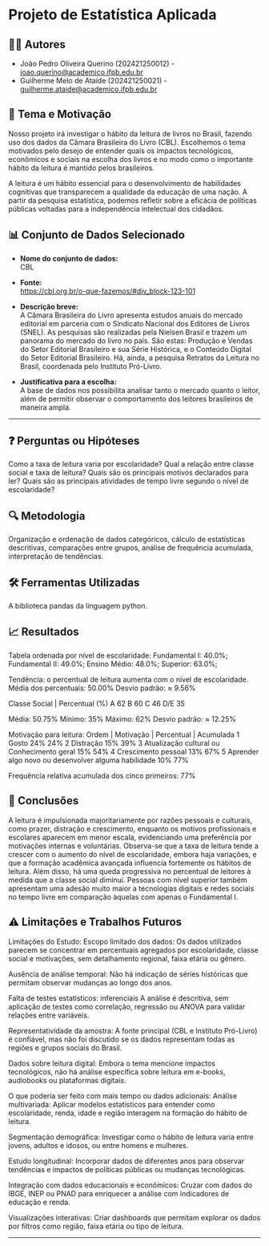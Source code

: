 # Projeto de Estatística Aplicada

## 🧑‍💻 Autores  
- João Pedro Oliveira Querino (202421250012) - joao.querino@academico.ifpb.edu.br  
- Guilherme Melo de Ataíde (202421250021) - guilherme.ataide@academico.ifpb.edu.br 

## 🎯 Tema e Motivação  
Nosso projeto irá investigar o hábito da leitura de livros no Brasil, fazendo uso dos dados da Câmara Brasileira do Livro (CBL). Escolhemos o tema motivados pelo desejo de entender quais os impactos tecnológicos, econômicos e sociais na escolha dos livros e no modo como o importante hábito da leitura é mantido pelos brasileiros. 

A leitura é um hábito essencial para o desenvolvimento de habilidades cognitivas que transparecem a qualidade da educação de uma nação. A partir da pesquisa estatística, podemos refletir sobre a eficácia de políticas públicas voltadas para a independência intelectual dos cidadãos.

## 📊 Conjunto de Dados Selecionado  
- **Nome do conjunto de dados:**  
  CBL
- **Fonte:**  
  https://cbl.org.br/o-que-fazemos/#div_block-123-101

- **Descrição breve:**  
 A Câmara Brasileira do Livro apresenta estudos anuais do mercado editorial em parceria com o Sindicato Nacional dos  Editores de Livros (SNEL). As pesquisas são realizadas pela Nielsen Brasil e trazem um panorama do mercado do livro no país. São estas: Produção e Vendas do Setor Editorial Brasileiro e sua Série Histórica, e o Conteúdo Digital do Setor Editorial Brasileiro. Há, ainda, a pesquisa Retratos da Leitura no Brasil, coordenada pelo Instituto Pró-Livro.  

- **Justificativa para a escolha:**  
 A base de dados nos possibilita analisar tanto o mercado quanto o leitor, além de permitir observar o comportamento dos leitores brasileiros de maneira ampla.

---

## ❓ Perguntas ou Hipóteses  

Como a taxa de leitura varia por escolaridade?
Qual a relação entre classe social e taxa de leitura?
Quais são os principais motivos declarados para ler?
Quais são as principais atividades de tempo livre segundo o nível de escolaridade?

## 🔍 Metodologia  
Organização e ordenação de dados categóricos, cálculo de estatísticas descritivas, comparações entre grupos, análise de frequência acumulada, interpretação de tendências.


## 🛠️ Ferramentas Utilizadas  
A biblioteca pandas da linguagem python.

## 📈 Resultados  

Tabela ordenada por nível de escolaridade:
   Fundamental I:     40.0%;
  Fundamental II:     49.0%;
    Ensino Médio:     48.0%;
        Superior:     63.0%;

Tendência: o percentual de leitura aumenta com o nível de escolaridade.
Média dos percentuais: 50.00%
Desvio padrão: ≈ 9.56%

Classe Social | Percentual (%)
A	              62
B	              60
C	              46
D/E	            35

Média: 50.75%
Mínimo: 35%
Máximo: 62%
Desvio padrão: ≈ 12.25%

Motivação para leitura:
Ordem |	          Motivação       	  |  Percentual |	Acumulada
1	                Gosto	                 24%	        24%
2	               Distração	             15%	        39%
3	          Atualização cultural ou 
              Conhecimento geral	       15%	        54%
4	           Crescimento pessoal	       13%	        67%
5	          Aprender algo novo ou
        desenvolver alguma habilidade	   10%          77%

Frequência relativa acumulada dos cinco primeiros: 77% 


## 📌 Conclusões  
A leitura é impulsionada majoritariamente por razões pessoais e culturais, como prazer, distração e crescimento, enquanto os motivos profissionais e escolares aparecem em menor escala, evidenciando uma preferência por motivações internas e voluntárias. Observa-se que a taxa de leitura tende a crescer com o aumento do nível de escolaridade, embora haja variações, e que a formação acadêmica avançada influencia fortemente os hábitos de leitura. Além disso, há uma queda progressiva no percentual de leitores à medida que a classe social diminui. Pessoas com nível superior também apresentam uma adesão muito maior a tecnologias digitais e redes sociais no tempo livre em comparação àquelas com apenas o Fundamental I.


## ⚠️ Limitações e Trabalhos Futuros  
Limitações do Estudo:
Escopo limitado dos dados: Os dados utilizados parecem se concentrar em percentuais agregados por escolaridade, classe social e motivações, sem detalhamento regional, faixa etária ou gênero.

Ausência de análise temporal: Não há indicação de séries históricas que permitam observar mudanças ao longo dos anos.

Falta de testes estatísticos: inferenciais A análise é descritiva, sem aplicação de testes como correlação, regressão ou ANOVA para validar relações entre variáveis.

Representatividade da amostra: A fonte principal (CBL e Instituto Pró-Livro) é confiável, mas não foi discutido se os dados representam todas as regiões e grupos sociais do Brasil.

Dados sobre leitura digital: Embora o tema mencione impactos tecnológicos, não há análise específica sobre leitura em e-books, audiobooks ou plataformas digitais.


O que poderia ser feito com mais tempo ou dados adicionais:
Análise multivariada: Aplicar modelos estatísticos para entender como escolaridade, renda, idade e região interagem na formação do hábito de leitura.

Segmentação demográfica: Investigar como o hábito de leitura varia entre jovens, adultos e idosos, ou entre homens e mulheres.

Estudo longitudinal: Incorporar dados de diferentes anos para observar tendências e impactos de políticas públicas ou mudanças tecnológicas.

Integração com dados educacionais e econômicos: Cruzar com dados do IBGE, INEP ou PNAD para enriquecer a análise com indicadores de educação e renda.

Visualizações interativas: Criar dashboards que permitam explorar os dados por filtros como região, faixa etária ou tipo de leitura.

---


